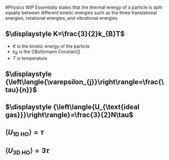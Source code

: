 #Physics 
WIP
Essentially states that the thermal energy of a particle is split equally between different kinetic energies such as the three translational energies, rotational energies, and vibrational energies
## $\displaystyle K=\frac{3}{2}k_{B}T$
* $\displaystyle K$ is the kinetic energy of the particle
* $\displaystyle k_{B}$ is the [[Boltzmann Constant]]
* $\displaystyle T$ is temperature
## $\displaystyle {\left\langle{\varepsilon_{j}}\right\rangle=\frac{\tau}{n}}$
## $\displaystyle {\left\langle{U_{\text{ideal gas}}}\right\rangle}=\frac{3}{2}N\tau$

## $\displaystyle {\left\langle{U_{\text{1D HO}}}\right\rangle}=\tau$
## $\displaystyle {\left\langle{U_{\text{3D HO}}}\right\rangle}=3\tau$
